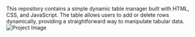 This repository contains a simple dynamic table manager built with HTML, CSS, and JavaScript. The table allows users to add or delete rows dynamically, providing a straightforward way to manipulate tabular data. 
![Project Image](https://github.com/mh-majumdar/ba-projects/assets/66936454/b86ff29f-b9d2-45f1-b7a2-f25f2b6e2a2c)

